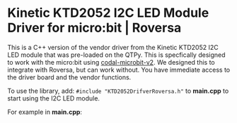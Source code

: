 # Kinetic KTD2052 I2C LED Module Driver for micro:bit | Roversa

This is a C++ version of the vendor driver from the Kinetic KTD2052 I2C LED module that was pre-loaded on the QTPy. This is specfically designed to work with the micro:bit using [codal-microbit-v2](https://github.com/lancaster-university/microbit-v2-samples). We designed this to integrate with Roversa, but can work without. You have immediate access to the driver board and the vendor functions. 


To use the library, add:
`#include "KTD2052DrifverRoversa.h"`
to **main.cpp** to start using the I2C LED module.

For example in **main.cpp**:
